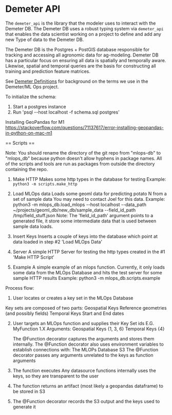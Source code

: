 # Demeter API

The `demeter_api` is the library that the modeler uses to interact with the Demeter DB. The Demeter DB uses a robust typing system via `demeter_api` that enables the data scientist working on a project to define and add any new Type of data to the Demeter DB.

The Demeter DB is the Postgres + PostGIS database responsible for tracking and accessing all agronomic data for ag-modeling. Demeter DB has a particular focus on ensuring all data is spatially and temporally aware. Likewise, spatial and temporal queries are the basis for constructing all training and prediction feature matrices.

See [Demeter Definitions](https://sentera.atlassian.net/wiki/spaces/AI/pages/3020652567/Demeter+Definitions) for background on the terms we use in the Demeter/ML Ops project.


To initialize the schema:
1) Start a postgres instance
2) Run 'psql --host localhost -f schema.sql postgres'


Installing GeoPandas for M1
https://stackoverflow.com/questions/71137617/error-installing-geopandas-in-python-on-mac-m1

== Scripts ==

Note: You should rename the directory of the git repo from "mlops-db" to "mlops_db" because python doesn't allow hyphens in package names. All of the scripts and tools are run as packages from outside the directory containing the repo.

1) Make HTTP
  Makes some http types in the database for testing
  Example: `python3 -m scripts.make_http`

2) Load MLOps data
  Loads some geoml data for predicting potato N from a set of sample data
  You may need to contact Joel for this data.
  Example:
  python3 -m mlops_db.load_mlops --host localhost --data_path ~/projects/geoml_db/new_db/sample_data --field_id_path /tmp/field_stuff.json
  Note: The 'field_id_path' argument points to a generated file, it store some intermediate data that is used between sample data loads.

3) Insert Keys
  Inserts a couple of keys into the database which point at data loaded in step #2 'Load MLOps Data'

4) Server
   A simple HTTP Server for testing the http types created in the #1 'Make HTTP Script'

5) Example
   A simple example of an mlops function.
   Currently, it only loads some data from the MLOps Database and hits the test server for some sample HTTP results
   Example: python3 -m mlops_db.scripts.example






Process flow:

1) User locates or creates a key set in the MLOps Database

  Key sets are composed of two parts:
    Geospatial Keys
      Reference geometries (and possibly fields)
    Temporal Keys
      Start and End dates


2) User targets an MLOps function and supplies their Key Set ids
     E.G. MyFunction 1.X
          Arguments: Geospatial Keys {1, 3, 6}
                     Temporal Keys {4}

   The @Function decorator captures the arguments and stores them internally.
   The @Function decorator also uses environment variables to establish connections with:
     The MLOPs Database
     S3
   The @Function decorator passes any arguments unrelated to the keys as function arguments

3) The function executes
   Any datasource functions internally uses the keys, so they are transparent to the user

4)  The function returns an artifact (most likely a geopandas dataframe) to be stored in S3

5) The @Function decorator records the S3 output and the keys used to generate it







